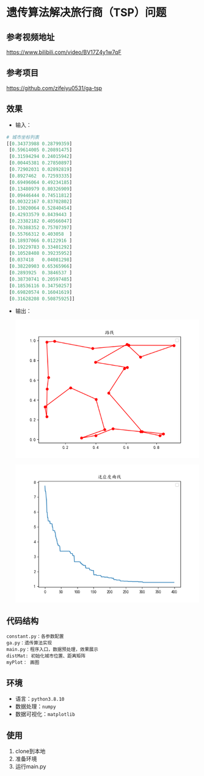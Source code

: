# 遗传算法解决旅行商（TSP）问题
## 参考视频地址
<https://www.bilibili.com/video/BV17Z4y1w7qF>
## 参考项目
<https://github.com/zifeiyu0531/ga-tsp>
## 效果
* 输入：
```python
# 城市坐标列表
[[0.34373988 0.28799359]
 [0.59614005 0.20891475]
 [0.31594294 0.24015942]
 [0.00445381 0.27850897]
 [0.72902031 0.02892819]
 [0.8927462  0.72593335]
 [0.69496064 0.49234185]
 [0.13480979 0.80326909]
 [0.09446444 0.74511812]
 [0.00322167 0.83702802]
 [0.13020064 0.52840454]
 [0.42933579 0.8439443 ]
 [0.23382182 0.40566047]
 [0.76388352 0.75707397]
 [0.55766312 0.403058  ]
 [0.18937066 0.0122916 ]
 [0.19229783 0.33401292]
 [0.10528408 0.39235952]
 [0.037418   0.04081298]
 [0.38220903 0.65365966]
 [0.2893925  0.3846537 ]
 [0.38730741 0.20597485]
 [0.18536116 0.34750257]
 [0.69820574 0.16041619]
 [0.31628208 0.50875925]]
```
* 输出：

    ![avatar](./imgs/路线.png)

    ![avatar](./imgs/适应度.png)
## 代码结构
```
constant.py：各参数配置
ga.py：遗传算法实现
main.py：程序入口，数据预处理，效果展示
distMat: 初始化城市位置、距离矩阵
myPlot： 画图
```
## 环境
* 语言：`python3.8.10`
* 数据处理：`numpy`
* 数据可视化：`matplotlib`
## 使用
1. clone到本地
2. 准备环境
3. 运行main.py